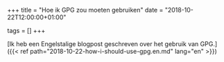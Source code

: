 +++
title = "Hoe ik GPG zou moeten gebruiken"
date = "2018-10-22T12:00:00+01:00"

tags = []
+++

[Ik heb een Engelstalige blogpost geschreven over het gebruik van GPG.]({{< ref path="2018-10-22-how-i-should-use-gpg.en.md" lang="en" >}})
